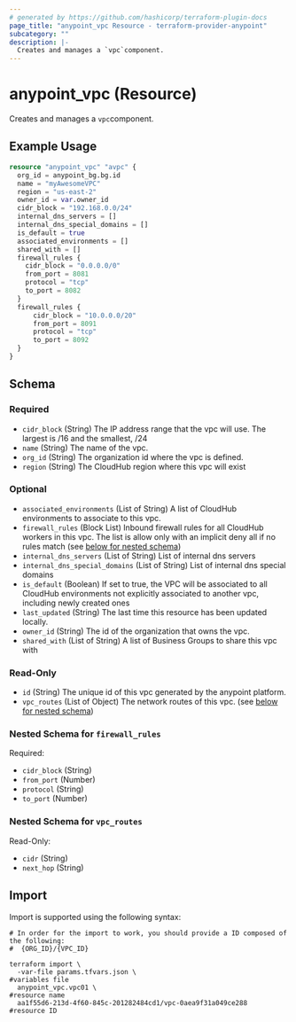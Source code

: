 ```yaml
---
# generated by https://github.com/hashicorp/terraform-plugin-docs
page_title: "anypoint_vpc Resource - terraform-provider-anypoint"
subcategory: ""
description: |-
  Creates and manages a `vpc`component.
---
```


# anypoint_vpc (Resource)

Creates and manages a `vpc`component.

## Example Usage

```terraform
resource "anypoint_vpc" "avpc" {
  org_id = anypoint_bg.bg.id
  name = "myAwesomeVPC"
  region = "us-east-2"
  owner_id = var.owner_id
  cidr_block = "192.168.0.0/24"
  internal_dns_servers = []
  internal_dns_special_domains = []
  is_default = true
  associated_environments = []
  shared_with = []
  firewall_rules {
    cidr_block = "0.0.0.0/0"
    from_port = 8081
    protocol = "tcp"
    to_port = 8082
  }
  firewall_rules {
      cidr_block = "10.0.0.0/20"
      from_port = 8091
      protocol = "tcp"
      to_port = 8092
  }
}
```

<!-- schema generated by tfplugindocs -->
## Schema

### Required

- `cidr_block` (String) The IP address range that the vpc will use. The largest is /16 and the smallest, /24
- `name` (String) The name of the vpc.
- `org_id` (String) The organization id where the vpc is defined.
- `region` (String) The CloudHub region where this vpc will exist

### Optional

- `associated_environments` (List of String) A list of CloudHub environments to associate to this vpc.
- `firewall_rules` (Block List) Inbound firewall rules for all CloudHub workers in this vpc. The list is allow only with an implicit deny all if no rules match (see [below for nested schema](#nestedblock--firewall_rules))
- `internal_dns_servers` (List of String) List of internal dns servers
- `internal_dns_special_domains` (List of String) List of internal dns special domains
- `is_default` (Boolean) If set to true, the VPC will be associated to all CloudHub environments not explicitly associated to another vpc, including newly created ones
- `last_updated` (String) The last time this resource has been updated locally.
- `owner_id` (String) The id of the organization that owns the vpc.
- `shared_with` (List of String) A list of Business Groups to share this vpc with

### Read-Only

- `id` (String) The unique id of this vpc generated by the anypoint platform.
- `vpc_routes` (List of Object) The network routes of this vpc. (see [below for nested schema](#nestedatt--vpc_routes))

<a id="nestedblock--firewall_rules"></a>
### Nested Schema for `firewall_rules`

Required:

- `cidr_block` (String)
- `from_port` (Number)
- `protocol` (String)
- `to_port` (Number)


<a id="nestedatt--vpc_routes"></a>
### Nested Schema for `vpc_routes`

Read-Only:

- `cidr` (String)
- `next_hop` (String)

## Import

Import is supported using the following syntax:

```shell
# In order for the import to work, you should provide a ID composed of the following:
#  {ORG_ID}/{VPC_ID}

terraform import \
  -var-file params.tfvars.json \                                              #variables file
  anypoint_vpc.vpc01 \                                                        #resource name
  aa1f55d6-213d-4f60-845c-201282484cd1/vpc-0aea9f31a049ce288                  #resource ID
```
